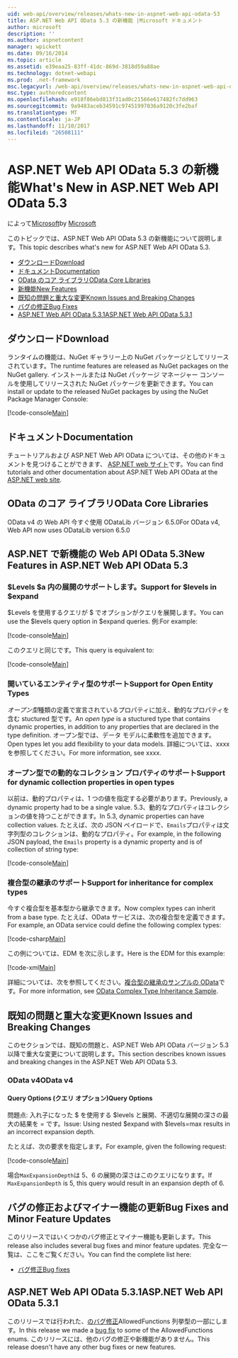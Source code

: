 ```yaml
---
uid: web-api/overview/releases/whats-new-in-aspnet-web-api-odata-53
title: ASP.NET Web API OData 5.3 の新機能 |Microsoft ドキュメント
author: microsoft
description: ''
ms.author: aspnetcontent
manager: wpickett
ms.date: 09/16/2014
ms.topic: article
ms.assetid: e39eaa25-83ff-41dc-869d-3818d59a88ae
ms.technology: dotnet-webapi
ms.prod: .net-framework
msc.legacyurl: /web-api/overview/releases/whats-new-in-aspnet-web-api-odata-53
msc.type: authoredcontent
ms.openlocfilehash: e918f86ebd813f31ad0c21566e617482fc7dd963
ms.sourcegitcommit: 9a9483aceb34591c97451997036a9120c3fe2baf
ms.translationtype: MT
ms.contentlocale: ja-JP
ms.lasthandoff: 11/10/2017
ms.locfileid: "26508111"
---
```

<a name="whats-new-in-aspnet-web-api-odata-53"></a><span data-ttu-id="d591a-102">ASP.NET Web API OData 5.3 の新機能</span><span class="sxs-lookup"><span data-stu-id="d591a-102">What's New in ASP.NET Web API OData 5.3</span></span>
====================
<span data-ttu-id="d591a-103">によって[Microsoft](https://github.com/microsoft)</span><span class="sxs-lookup"><span data-stu-id="d591a-103">by [Microsoft](https://github.com/microsoft)</span></span>

<span data-ttu-id="d591a-104">このトピックでは、ASP.NET Web API OData 5.3 の新機能について説明します。</span><span class="sxs-lookup"><span data-stu-id="d591a-104">This topic describes what's new for ASP.NET Web API OData 5.3.</span></span>

- [<span data-ttu-id="d591a-105">ダウンロード</span><span class="sxs-lookup"><span data-stu-id="d591a-105">Download</span></span>](#download)
- [<span data-ttu-id="d591a-106">ドキュメント</span><span class="sxs-lookup"><span data-stu-id="d591a-106">Documentation</span></span>](#documentation)
- [<span data-ttu-id="d591a-107">OData のコア ライブラリ</span><span class="sxs-lookup"><span data-stu-id="d591a-107">OData Core Libraries</span></span>](#corelib)
- [<span data-ttu-id="d591a-108">新機能</span><span class="sxs-lookup"><span data-stu-id="d591a-108">New Features</span></span>](#newf)
- [<span data-ttu-id="d591a-109">既知の問題と重大な変更</span><span class="sxs-lookup"><span data-stu-id="d591a-109">Known Issues and Breaking Changes</span></span>](#known-issues)
- [<span data-ttu-id="d591a-110">バグの修正</span><span class="sxs-lookup"><span data-stu-id="d591a-110">Bug Fixes</span></span>](#bug-fixes)
- [<span data-ttu-id="d591a-111">ASP.NET Web API OData 5.3.1</span><span class="sxs-lookup"><span data-stu-id="d591a-111">ASP.NET Web API OData 5.3.1</span></span>](#OD)

<a id="download"></a>
## <a name="download"></a><span data-ttu-id="d591a-112">ダウンロード</span><span class="sxs-lookup"><span data-stu-id="d591a-112">Download</span></span>

<span data-ttu-id="d591a-113">ランタイムの機能は、NuGet ギャラリー上の NuGet パッケージとしてリリースされています。</span><span class="sxs-lookup"><span data-stu-id="d591a-113">The runtime features are released as NuGet packages on the NuGet gallery.</span></span> <span data-ttu-id="d591a-114">インストールまたは NuGet パッケージ マネージャー コンソールを使用してリリースされた NuGet パッケージを更新できます。</span><span class="sxs-lookup"><span data-stu-id="d591a-114">You can install or update to the released NuGet packages by using the NuGet Package Manager Console:</span></span>

[!code-console[Main](whats-new-in-aspnet-web-api-odata-53/samples/sample1.cmd)]

<a id="documentation"></a>
## <a name="documentation"></a><span data-ttu-id="d591a-115">ドキュメント</span><span class="sxs-lookup"><span data-stu-id="d591a-115">Documentation</span></span>

<span data-ttu-id="d591a-116">チュートリアルおよび ASP.NET Web API OData については、その他のドキュメントを見つけることができます、 [ASP.NET web サイト](../odata-support-in-aspnet-web-api/index.md)です。</span><span class="sxs-lookup"><span data-stu-id="d591a-116">You can find tutorials and other documentation about ASP.NET Web API OData at the [ASP.NET web site](../odata-support-in-aspnet-web-api/index.md).</span></span>

<a id="corelib"></a>
## <a name="odata-core-libraries"></a><span data-ttu-id="d591a-117">OData のコア ライブラリ</span><span class="sxs-lookup"><span data-stu-id="d591a-117">OData Core Libraries</span></span>

<span data-ttu-id="d591a-118">OData v4 の Web API 今すぐ使用 ODataLib バージョン 6.5.0</span><span class="sxs-lookup"><span data-stu-id="d591a-118">For OData v4, Web API now uses ODataLib version 6.5.0</span></span>

<a id="newf"></a>
## <a name="new-features-in-aspnet-web-api-odata-53"></a><span data-ttu-id="d591a-119">ASP.NET で新機能の Web API OData 5.3</span><span class="sxs-lookup"><span data-stu-id="d591a-119">New Features in ASP.NET Web API OData 5.3</span></span>

### <a name="support-for-levels-in-expand"></a><span data-ttu-id="d591a-120">$Levels $a 内の展開のサポートします。</span><span class="sxs-lookup"><span data-stu-id="d591a-120">Support for $levels in $expand</span></span>

<span data-ttu-id="d591a-121">$Levels を使用するクエリが $ でオプションがクエリを展開します。</span><span class="sxs-lookup"><span data-stu-id="d591a-121">You can use the $levels query option in $expand queries.</span></span> <span data-ttu-id="d591a-122">例:</span><span class="sxs-lookup"><span data-stu-id="d591a-122">For example:</span></span>

[!code-console[Main](whats-new-in-aspnet-web-api-odata-53/samples/sample2.cmd)]

<span data-ttu-id="d591a-123">このクエリと同じです。</span><span class="sxs-lookup"><span data-stu-id="d591a-123">This query is equivalent to:</span></span>

[!code-console[Main](whats-new-in-aspnet-web-api-odata-53/samples/sample3.cmd)]

<a id="open-entity-types"></a>
### <a name="support-for-open-entity-types"></a><span data-ttu-id="d591a-124">開いているエンティティ型のサポート</span><span class="sxs-lookup"><span data-stu-id="d591a-124">Support for Open Entity Types</span></span>

<span data-ttu-id="d591a-125">*オープン型*種類の定義で宣言されているプロパティに加え、動的なプロパティを含む stuctured 型です。</span><span class="sxs-lookup"><span data-stu-id="d591a-125">An *open type* is a stuctured type that contains dynamic properties, in addition to any properties that are declared in the type definition.</span></span> <span data-ttu-id="d591a-126">オープン型では、データ モデルに柔軟性を追加できます。</span><span class="sxs-lookup"><span data-stu-id="d591a-126">Open types let you add flexibility to your data models.</span></span> <span data-ttu-id="d591a-127">詳細については、xxxx を参照してください。</span><span class="sxs-lookup"><span data-stu-id="d591a-127">For more information, see xxxx.</span></span>

### <a name="support-for-dynamic-collection-properties-in-open-types"></a><span data-ttu-id="d591a-128">オープン型での動的なコレクション プロパティのサポート</span><span class="sxs-lookup"><span data-stu-id="d591a-128">Support for dynamic collection properties in open types</span></span>

<span data-ttu-id="d591a-129">以前は、動的プロパティは、1 つの値を指定する必要があります。</span><span class="sxs-lookup"><span data-stu-id="d591a-129">Previously, a dynamic property had to be a single value.</span></span> <span data-ttu-id="d591a-130">5.3、動的なプロパティはコレクションの値を持つことができます。</span><span class="sxs-lookup"><span data-stu-id="d591a-130">In 5.3, dynamic properties can have collection values.</span></span> <span data-ttu-id="d591a-131">たとえば、次の JSON ペイロードで、`Emails`プロパティは文字列型のコレクションは、動的なプロパティ。</span><span class="sxs-lookup"><span data-stu-id="d591a-131">For example, in the following JSON payload, the `Emails` property is a dynamic property and is of collection of string type:</span></span>

[!code-console[Main](whats-new-in-aspnet-web-api-odata-53/samples/sample4.cmd)]

### <a name="support-for-inheritance-for-complex-types"></a><span data-ttu-id="d591a-132">複合型の継承のサポート</span><span class="sxs-lookup"><span data-stu-id="d591a-132">Support for inheritance for complex types</span></span>

<span data-ttu-id="d591a-133">今すぐ複合型を基本型から継承できます。</span><span class="sxs-lookup"><span data-stu-id="d591a-133">Now complex types can inherit from a base type.</span></span> <span data-ttu-id="d591a-134">たとえば、OData サービスは、次の複合型を定義できます。</span><span class="sxs-lookup"><span data-stu-id="d591a-134">For example, an OData service could define the following complex types:</span></span>

[!code-csharp[Main](whats-new-in-aspnet-web-api-odata-53/samples/sample5.cs)]

<span data-ttu-id="d591a-135">この例については、EDM を次に示します。</span><span class="sxs-lookup"><span data-stu-id="d591a-135">Here is the EDM for this example:</span></span>

[!code-xml[Main](whats-new-in-aspnet-web-api-odata-53/samples/sample6.xml?highlight=8,15)]

<span data-ttu-id="d591a-136">詳細については、次を参照してください。[複合型の継承のサンプルの OData](http://aspnet.codeplex.com/SourceControl/latest#Samples/WebApi/OData/v4/ODataComplexTypeInheritanceSample/ReadMe.txt)です。</span><span class="sxs-lookup"><span data-stu-id="d591a-136">For more information, see [OData Complex Type Inheritance Sample](http://aspnet.codeplex.com/SourceControl/latest#Samples/WebApi/OData/v4/ODataComplexTypeInheritanceSample/ReadMe.txt).</span></span>

<a id="known-issues"></a>
## <a name="known-issues-and-breaking-changes"></a><span data-ttu-id="d591a-137">既知の問題と重大な変更</span><span class="sxs-lookup"><span data-stu-id="d591a-137">Known Issues and Breaking Changes</span></span>

<span data-ttu-id="d591a-138">このセクションでは、既知の問題と、ASP.NET Web API OData バージョン 5.3 以降で重大な変更について説明します。</span><span class="sxs-lookup"><span data-stu-id="d591a-138">This section describes known issues and breaking changes in the ASP.NET Web API OData 5.3.</span></span>

### <a name="odata-v4"></a><span data-ttu-id="d591a-139">OData v4</span><span class="sxs-lookup"><span data-stu-id="d591a-139">OData v4</span></span>

#### <a name="query-options"></a><span data-ttu-id="d591a-140">Query Options (クエリ オプション)</span><span class="sxs-lookup"><span data-stu-id="d591a-140">Query Options</span></span>

<span data-ttu-id="d591a-141">問題点: 入れ子になった $ を使用する $levels と展開、不適切な展開の深さの最大の結果を = です。</span><span class="sxs-lookup"><span data-stu-id="d591a-141">Issue: Using nested $expand with $levels=max results in an incorrect expansion depth.</span></span>

<span data-ttu-id="d591a-142">たとえば、次の要求を指定します。</span><span class="sxs-lookup"><span data-stu-id="d591a-142">For example, given the following request:</span></span>

[!code-console[Main](whats-new-in-aspnet-web-api-odata-53/samples/sample7.cmd)]

<span data-ttu-id="d591a-143">場合`MaxExpansionDepth`は 5、6 の展開の深さはこのクエリになります。</span><span class="sxs-lookup"><span data-stu-id="d591a-143">If `MaxExpansionDepth` is 5, this query would result in an expansion depth of 6.</span></span>

<a id="bug-fixes"></a>
## <a name="bug-fixes-and-minor-feature-updates"></a><span data-ttu-id="d591a-144">バグの修正およびマイナー機能の更新</span><span class="sxs-lookup"><span data-stu-id="d591a-144">Bug Fixes and Minor Feature Updates</span></span>

<span data-ttu-id="d591a-145">このリリースではいくつかのバグ修正とマイナー機能も更新します。</span><span class="sxs-lookup"><span data-stu-id="d591a-145">This release also includes several bug fixes and minor feature updates.</span></span> <span data-ttu-id="d591a-146">完全な一覧は、ここをご覧ください。</span><span class="sxs-lookup"><span data-stu-id="d591a-146">You can find the complete list here:</span></span>

- [<span data-ttu-id="d591a-147">バグ修正</span><span class="sxs-lookup"><span data-stu-id="d591a-147">Bug fixes</span></span>](https://aspnetwebstack.codeplex.com/workitem/list/advanced?keyword=&status=All&type=All&priority=All&release=v5.3%20Beta&assignedTo=All&component=Web%20API|Web%20API%20OData&sortField=AssignedTo&sortDirection=Ascending&page=0&reasonClosed=Fixed)

<a id="OD"></a>
## <a name="aspnet-web-api-odata-531"></a><span data-ttu-id="d591a-148">ASP.NET Web API OData 5.3.1</span><span class="sxs-lookup"><span data-stu-id="d591a-148">ASP.NET Web API OData 5.3.1</span></span>

<span data-ttu-id="d591a-149">このリリースでは行われた、[のバグ修正](https://aspnetwebstack.codeplex.com/workitem/list/advanced?keyword=&amp;status=All&amp;type=All&amp;priority=All&amp;release=v5.3.1%20Beta&amp;assignedTo=All&amp;component=Web%20API%20OData&amp;sortField=LastUpdatedDate&amp;sortDirection=Descending&amp;page=0&amp;reasonClosed=All)AllowedFunctions 列挙型の一部にします。</span><span class="sxs-lookup"><span data-stu-id="d591a-149">In this release we made a [bug fix](https://aspnetwebstack.codeplex.com/workitem/list/advanced?keyword=&amp;status=All&amp;type=All&amp;priority=All&amp;release=v5.3.1%20Beta&amp;assignedTo=All&amp;component=Web%20API%20OData&amp;sortField=LastUpdatedDate&amp;sortDirection=Descending&amp;page=0&amp;reasonClosed=All) to some of the AllowedFunctions enums.</span></span> <span data-ttu-id="d591a-150">このリリースには、他のバグの修正や新機能がありません。</span><span class="sxs-lookup"><span data-stu-id="d591a-150">This release doesn't have any other bug fixes or new features.</span></span>
